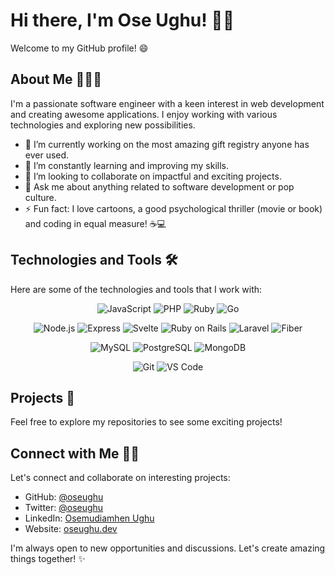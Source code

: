 # Hi there, I'm Ose Ughu! 👋🏾

Welcome to my GitHub profile! 😄

## About Me 👨🏾‍💻

I'm a passionate software engineer with a keen interest in web development and creating awesome applications. I enjoy working with various technologies and exploring new possibilities.

- 🔭 I’m currently working on the most amazing gift registry anyone has ever used.
- 🌱 I’m constantly learning and improving my skills.
- 👯 I’m looking to collaborate on impactful and exciting projects.
- 💬 Ask me about anything related to software development or pop culture.
- ⚡ Fun fact: I love cartoons, a good psychological thriller (movie or book) and coding in equal measure! ☕️💻

## Technologies and Tools 🛠️

Here are some of the technologies and tools that I work with:

<div align="center">

![JavaScript](https://img.shields.io/badge/-JavaScript-F7DF1E?logo=javascript&logoColor=black&style=flat-square)
![PHP](https://img.shields.io/badge/-PHP-777BB4?logo=php&logoColor=white&style=flat-square)
![Ruby](https://img.shields.io/badge/-Ruby-CC342D?logo=ruby&logoColor=white&style=flat-square)
![Go](https://img.shields.io/badge/-Go-00ADD8?logo=go&logoColor=white&style=flat-square)

![Node.js](https://img.shields.io/badge/-Node.js-339933?logo=node.js&logoColor=white&style=flat-square)
![Express](https://img.shields.io/badge/-Express-000000?logo=express&logoColor=white&style=flat-square)
![Svelte](https://img.shields.io/badge/-Svelte-FF3E00?logo=svelte&logoColor=white&style=flat-square)
![Ruby on Rails](https://img.shields.io/badge/-Ruby_on_Rails-CC0000?logo=ruby-on-rails&logoColor=white&style=flat-square)
![Laravel](https://img.shields.io/badge/-Laravel-FF2D20?logo=laravel&logoColor=white&style=flat-square)
![Fiber](https://img.shields.io/badge/-Go_Fiber-00ADD8?logo=go&logoColor=white&style=flat-square)

![MySQL](https://img.shields.io/badge/-MySQL-4479A1?logo=mysql&logoColor=white&style=flat-square)
![PostgreSQL](https://img.shields.io/badge/-PostgreSQL-336791?logo=postgresql&logoColor=white&style=flat-square)
![MongoDB](https://img.shields.io/badge/-MongoDB-47A248?logo=mongodb&logoColor=white&style=flat-square)

![Git](https://img.shields.io/badge/-Git-F05032?logo=git&logoColor=white&style=flat-square)
![VS Code](https://img.shields.io/badge/-VS_Code-007ACC?logo=visual-studio-code&logoColor=white&style=flat-square)

</div>

## Projects 🚀

Feel free to explore my repositories to see some exciting projects!

## Connect with Me 🤝🏾

Let's connect and collaborate on interesting projects:

- GitHub: [@oseughu](https://github.com/oseughu)
- Twitter: [@oseughu](https://twitter.com/oseughu)
- LinkedIn: [Osemudiamhen Ughu](https://www.linkedin.com/in/oseughu/)
- Website: [oseughu.dev](https://oseughu.dev)

I'm always open to new opportunities and discussions. Let's create amazing things together! ✨
